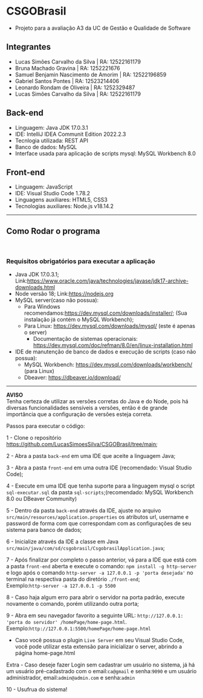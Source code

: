 # CSGOBrasil
- Projeto para a avaliação A3 da UC de Gestão e Qualidade de Software

## Integrantes
- Lucas Simões Carvalho da Silva | RA: 12522161179
- Bruna Machado Gravina | RA: 1252221676
- Samuel Benjamin Nascimento de Amorim | RA: 12522196859
- Gabriel Santos Pontes | RA: 12523214406
- Leonardo Rondam de Oliveira | RA: 1252329487
- Lucas Simões Carvalho da Silva | RA: 12522161179

## Back-end
- Linguagem: Java JDK 17.0.3.1
- IDE: IntelliJ IDEA Communit Edition 2022.2.3
- Tecnlogia utilizada: REST API
- Banco de dados: MySQL
- Interface usada para aplicação de scripts mysql: MySQL Workbench 8.0


## Front-end
- Linguagem: JavaScript
- IDE: Visual Studio Code 1.78.2
- Linguagens auxiliares: HTML5, CSS3
- Tecnologias auxiliares: Node.js v18.14.2

<hr>

## Como Rodar o programa
<br>

### Requisitos obrigatórios para executar a aplicação
- Java JDK 17.0.3.1; Link:https://www.oracle.com/java/technologies/javase/jdk17-archive-downloads.html
- Node versão 18; Link:https://nodejs.org
- MySQL server(caso não possua):
    - Para Windows recomendamos:https://dev.mysql.com/downloads/installer/; (Sua instalação já contém o MySQL Workbench);
    - Para Linux: https://dev.mysql.com/downloads/mysql/ (este é apenas o server)
        - Documentação de sistemas operacionais: https://dev.mysql.com/doc/refman/8.0/en/linux-installation.html
- IDE de manutenção de banco de dados e execução de scripts (caso não possua):
    - MySQL Workbench: https://dev.mysql.com/downloads/workbench/ (para Linux)
    - Dbeaver: https://dbeaver.io/download/

<hr>

**AVISO**<br>
Tenha certeza de utilizar as versões corretas do Java e do Node, pois há diversas funcionalidades sensíveis a versões, então é de grande importância que a configuração de versões esteja correta.

Passos para executar o código:

1 - Clone o repositório https://github.com/LucasSimoesSilva/CSGOBrasil/tree/main;

2 - Abra a pasta `back-end` em uma IDE que aceite a linguagem Java;

3 - Abra a pasta `front-end` em uma outra IDE (recomendado: Visual Studio Code);

4 - Execute em uma IDE que tenha suporte para a linguagem mysql o script `sql-executar.sql` da pasta `sql-scripts`;(recomendado: MySQL Workbench 8.0 ou DBeaver Community)

5 - Dentro da pasta `back-end` através da IDE, ajuste no arquivo `src/main/resources/application.properties` os atributos url, username e password de forma com que correspondam com as configurações de seu sistema para banco de dados;

6 - Inicialize através da IDE a classe em Java `src/main/java/com/sd/csgobrasil/CsgobrasilApplication.java`;

7 - Após finalizar por completo o passo anterior, vá para a IDE que está com a pasta `front-end` aberta e execute o comando: `npm install -g http-server` e logo após o comando `http-server -a 127.0.0.1 -p 'porta desejada'` no terminal na respectiva pasta do diretório `./front-end`;<br>
Exemplo:`http-server -a 127.0.0.1 -p 5500`

8 - Caso haja algum erro para abrir o servidor na porta padrão, execute novamente o comando, porém utilizando outra porta;

9 - Abra em seu navegador favorito a seguinte URL: `http://127.0.0.1: 'porta do servidor' /homePage/home-page.html`. 
<br>Exemplo:`http://127.0.0.1:5500/homePage/home-page.html`<br>
- Caso você possua o plugin `Live Server` em seu Visual Studio Code, você pode utilizar esta extensão para inicializar o server, abrindo a página home-page.html

Extra - Caso deseje fazer Login sem cadastrar um usuário no sistema, já há um usuário pré-cadastrado com o email:`ca@gmail` e senha:`9090` e um usuário administrador, email:`admin@admin.com` e senha:`admin`

10 - Usufrua do sistema!